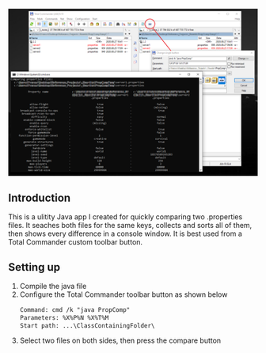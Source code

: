 ![Pattern](propcomp.png?raw=true)

## Introduction

This is a ulitity Java app I created for quickly comparing two .properties files.
It seaches both files for the same keys, collects and sorts all of them, then shows every difference in a console window.
It is best used from a Total Commander custom toolbar button.

## Setting up
1. Compile the java file
1. Configure the Total Commander toolbar button as shown below
	```
	Command: cmd /k "java PropComp"
	Parameters: %X%P%N %X%T%M
	Start path: ...\ClassContainingFolder\
	```
1. Select two files on both sides, then press the compare button
